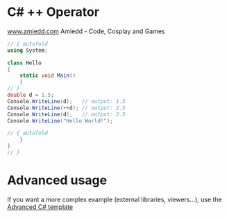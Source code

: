 # C# ++ Operator

www.amiedd.com
Amiedd - Code, Cosplay and Games

```C# runnable
// { autofold
using System;

class Hello 
{
    static void Main() 
    {
// }
double d = 1.5;
Console.WriteLine(d);   // output: 1.5
Console.WriteLine(++d); // output: 2.5
Console.WriteLine(d);   // output: 2.5
Console.WriteLine("Hello World!");

// { autofold
    }
}
// }
```

# Advanced usage

If you want a more complex example (external libraries, viewers...), use the [Advanced C# template](https://tech.io/select-repo/386)
